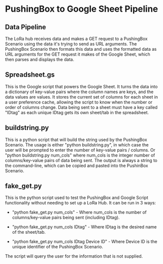 # PushingBox to Google Sheet Pipeline

## Data Pipeline 
The LoRa hub receives data and makes a GET request to a PushingBox Scenario using the data it's trying to send as URL arguments. The PushingBox Scenario then formats this data and uses the formatted data as URL arguments for the GET request it makes of the Google Sheet, which then parses and displays the data.

## Spreadsheet.gs 
This is the Google script that powers the Google Sheet. It turns the data into a dictionary of key-value pairs where the column names are keys, and the data values are values. It stores the current set of columns for each sheet in a user preference cache, allowing the script to know when the number or order of columns change. Data being sent to a sheet must have a key called "IDtag" as each unique IDtag gets its own sheet/tab in the spreadsheet.

## buildstring.py 
This is a python script that will build the string used by the PushingBox Scenario. The usage is either "python buildstring.py", in which case the user will be prompted to enter the number of key-value pairs / columns. Or "python buildstring.py num_cols" where num_cols is the integer number of columns/key-value pairs of data being sent. The output is always a string to the command-line, which can be copied and pasted into the PushinBox Scenario.

## fake_get.py
This is the python script used to test the PushingBox and Google Script functionality without needing to set up a LoRa Hub. It can be run in 3 ways:

- "python fake_get.py num_cols" - Where num_cols is the number of columns/key-value pairs being sent (including IDtag).
	
- "python fake_get.py num_cols IDtag" - Where IDtag is the desired name of the sheet/tab.
	
- "python fake_get.py num_cols IDtag Device ID" - Where Device ID is the unique identifier of the PushingBox Scenario. 
	
The script will query the user for the information that is not supplied.